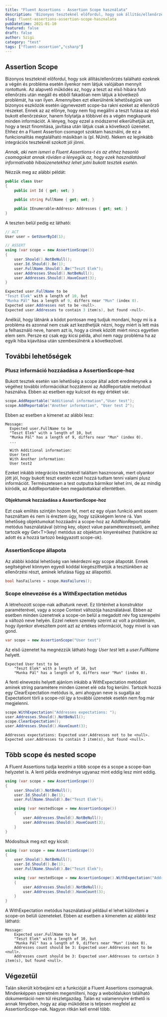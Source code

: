 ```yaml
---
title: "Fluent Assertions - Assertion Scope használata"
description: 'Bizonyos teszteknél előfordul, hogy sok állítás/ellenőrzés található ezeknek a végén és probléma esetén ilyenkor nem látjuk valójában mennyit rontottunk. Ebben segíthet az Assertion Scope használata'
slug: fluent-assertions-assertion-scope-hasznalata
pubDatetime: 2021-01-10
featured: false
draft: false
author: Szigi
category: "test"
tags: ["fluent-assertion","csharp"]
---
```


## Assertion Scope

Bizonyos teszteknél előfordul, hogy sok állítás/ellenőrzés található ezeknek a végén és probléma esetén ilyenkor nem látjuk valójában mennyit rontottunk. Az alapvető működés az, hogy a teszt az első hibára futó ellenőrzés után megáll és ebből fakadóan nem látjuk a következő problémát, ha van ilyen. Amennyiben ezt elkerülnénk lehetőségünk van bizonyos eszközök esetén úgynevezett scope-ba rakni ezeket az ellenőrző részeket. Ennek az az előnye, hogy nem fog megállni a teszt futása az első bukott ellenőrzéskor, hanem folytatja a többivel és a végén megkapunk minden információt. A lényeg, hogy ezzel a módszerrel elkerülhetjük azt, hogy a teszt finomítása, javítása után látjuk csak a következő üzenetet. Ehhez én a Fluent Assertion csomagot szoktam használni, de ez a funkcionalitás megtalálható másikban is (pl. NUnit). Nekem ez leginkább integrációs teszteknél szokott jól jönni.

_Annak, aki nem ismeri a Fluent Assertions-t és az ehhez hasonló csomagokat annak röviden a lényegük az, hogy ezek használatával informatívabb hibaüzenetekhez lehet jutni bukott tesztek esetén._

Nézzük meg az alábbi példát:

``` csharp
public class User
{
    public int Id { get; set; }

    public string FullName { get; set; }

    public IEnumerable<Address> Addresses { get; set; }
}
```

A teszten belül pedig ez látható:

``` csharp
// ACT
User user = GetUserById(1);

// ASSERT
using (var scope = new AssertionScope())
{
    user.Should().NotBeNull();
    user.Id.Should().Be(1);
    user.FullName.Should().Be("Teszt Elek");
    user.Addresses.Should().NotBeNull();
    user.Addresses.Should().HaveCount(3);
}
```

```powershell
Expected user.FullName to be 
"Teszt Elek" with a length of 10, but 
"Munka Pál" has a length of 9, differs near "Mun" (index 0).
Expected user.Addresses not to be <null>.
Expected user.Addresses to contain 3 item(s), but found <null>.
```

Anélkül, hogy látnánk a kódot pontosan meg tudjuk mondani, hogy mi is a probléma és azonnal nem csak azt kezdhetjük nézni, hogy miért is lett más a felhasználó neve, hanem azt is, hogy a címek között miért nincs egyetlen elem sem. Persze ez csak egy kicsi példa, ahol nem nagy probléma ha az egyik hiba kijavítása után szembesülnénk a következővel.

## További lehetőségek

### Plusz információ hozzáadása a AssertionScope-hoz

Bukott tesztek esetén van lehetőség a scope által adott eredménynek a végéhez további információkat hozzátenni az AddReportable metódust használva. Ebben az esetben egy kulcsot és egy értéket vár.

``` csharp
scope.AddReportable("Additional information","User test");
scope.AddReportable("Another information", "User test 2");
```

Ebben az esetben a kimenet az alábbi lesz:

```
Message: 
  Expected user.FullName to be 
  "Teszt Elek" with a length of 10, but 
  "Munka Pál" has a length of 9, differs near "Mun" (index 0).
  ...

  With Additional information:
  User test
  With Another information:
  User test2
```

Ezeket inkább integrációs teszteknél találtam hasznosnak, mert olyankor jött jól, hogy bukott teszt esetén ezzel hozzá tudtam tenni valami plusz információt. Természetesen a test outputra bármikor lehet írni, de az mindig kiíródik, az AddReportable-ben megadottakkal ellentétben.

#### Objektumok hozzáadása a AssertionScope-hoz

Ezt csak említés szintjén hozom fel, mert ez egy olyan funkció amit sosem használtam és nem is éreztem úgy, hogy szükségem lenne rá. Van lehetőség objektumokat hozzáadni a scope-hoz az AddNonReportable metódus használatával (string key, object value paraméterezéssel), amihez tartozik egy Get\<T\>(key) metódus az objektum kinyeréséhez (hatóköre az adott és a hozzá tartozó beágyazott scope-ok).

### AssertionScope állapota

Az alábbi kóddal lehetőség van lekérdezni egy scope állapotát. Ennek segítségével könnyen egyedi kóddal kiegészíthetjük a tesztünkben az ellenőrzési részt, aminek lefutása függ az állapottól.

``` csharp
bool hasFailures = scope.HasFailures();
```

### Scope elnevezése és a WithExpectation metódus

A létrehozott scope-nak adhatunk nevet. Ez történhet a konstruktor paraméterével, vagy a scope Context változója használatával. Ebben az esetben minden üzenetnek a scope-on belül a megadott név fog szerepelni a változó neve helyén. Ezzel nekem személy szerint az volt a problémám, hogy ilyenkor elveszítem pont azt az értékes információt, hogy mivel is van gond.

``` csharp
var scope = new AssertionScope("User test")
```

Az első üzenetet ha megnézzük látható hogy _User test_ lett a _user.FullName_ helyett.

```
Expected User test to be 
    "Teszt Elek" with a length of 10, but 
    "Munka Pál" has a length of 9, differs near "Mun" (index 0).
```

A fenti elnevezés helyett ajánlom inkább a WithExpectation metódust aminek string paramétere minden üzenet elé oda fog kerülni. Tartozik hozzá egy ClearExpectation metódus is, ami ahogyan neve is sugallja az Expectationt törli a scope-ról így a további üzenetek esetén nem fog már megjelenni.

``` csharp
scope.WithExpectation("Addresses expectations: ");
user.Addresses.Should().NotBeNull();
scope.ClearExpectation();
user.Addresses.Should().HaveCount(3);
```

```
Addresses expectations: Expected user.Addresses not to be <null>.
Expected user.Addresses to contain 3 item(s), but found <null>.
```

## Több scope és nested scope

A Fluent Assertions tudja kezelni a több scope és a scope a scope-ban helyzetet is. A lenti példa eredménye ugyanaz mint eddig lesz mint eddig.

``` csharp
using (var scope = new AssertionScope())
{
    user.Should().NotBeNull();
    user.Id.Should().Be(1);
    user.FullName.Should().Be("Teszt Elek");

    using (var nestedScope = new AssertionScope())
    {
        user.Addresses.Should().NotBeNull();
        user.Addresses.Should().HaveCount(3);
    }
}
```

Módosítsuk meg ezt egy kicsit:

```csharp
using (var scope = new AssertionScope())
{
    user.Should().NotBeNull();
    user.Id.Should().Be(1);
    user.FullName.Should().Be("Teszt Elek");

    using (var nestedScope = new AssertionScope().WithExpectation("Addresses count should be 3: "))
    {
        user.Addresses.Should().NotBeNull();
        user.Addresses.Should().HaveCount(3);
    }
}
```

A WithExpectation metódus használatával például el lehet különíteni a scope-on belüli üzeneteket. Ebben az esetben a kimeneten az alábbi lesz látható:

```
Message: 
    Expected user.FullName to be 
    "Teszt Elek" with a length of 10, but 
    "Munka Pál" has a length of 9, differs near "Mun" (index 0).
    Addresses count should be 3: Expected user.Addresses not to be <null>.
    Addresses count should be 3: Expected user.Addresses to contain 3 item(s), but found <null>.
```

## Végezetül

Talán sikerült körbejárni ezt a funkcióját a Fluent Assertions csomagnak. Mindenképpen szeretném megemlíteni, hogy a weboldalukon található dokumentáció nem túl részletgazdag. Talán ez valamennyire érthető is annak fényében, hogy az alap működése is teljesen megfelel az AssertionScope-nak. Nagyon ritkán kell ennél több.

